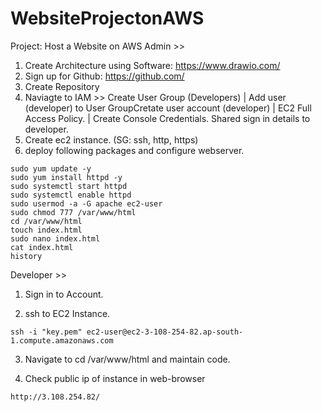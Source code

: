 # WebsiteProjectonAWS
Project: Host a Website on AWS
Admin >>

1) Create Architecture using Software: https://www.drawio.com/
2) Sign up for Github: https://github.com/
3) Create Repository
4) Naviagte to IAM >> Create User Group (Developers) | Add user (developer) to User GroupCretate user account (developer) | EC2 Full Access Policy. | Create Console Credentials. Shared sign in details to developer.
5) Create ec2 instance. (SG: ssh, http, https) 
6) deploy following packages and configure webserver.
```
sudo yum update -y
sudo yum install httpd -y
sudo systemctl start httpd
sudo systemctl enable httpd
sudo usermod -a -G apache ec2-user
sudo chmod 777 /var/www/html
cd /var/www/html
touch index.html
sudo nano index.html
cat index.html
history
```

Developer >>

1) Sign in to Account.

2) ssh to EC2 Instance.

```
ssh -i "key.pem" ec2-user@ec2-3-108-254-82.ap-south-1.compute.amazonaws.com
```
3) Navigate to cd /var/www/html and maintain code.

4) Check public ip of instance in web-browser
```
http://3.108.254.82/
```
